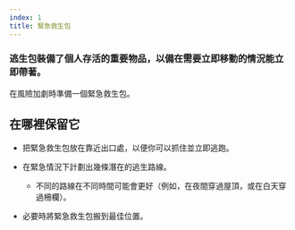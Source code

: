 ```yaml
---
index: 1
title: 緊急救生包
---
```

### 逃生包裝備了個人存活的重要物品，以備在需要立即移動的情況能立即帶著。

在風險加劇時準備一個緊急救生包。

## 在哪裡保留它

*   把緊急救生包放在靠近出口處，以便你可以抓住並立即逃跑。

*   在緊急情況下計劃出幾條潛在的逃生路線。
    *   不同的路線在不同時間可能會更好（例如，在夜間穿過屋頂，或在白天穿過柵欄）。
  * 必要時將緊急救生包搬到最佳位置。